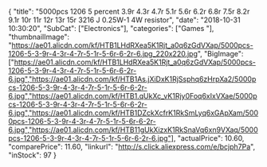 {
	"title": "5000pcs  1206 5 percent  3.9r 4.3r 4.7r 5.1r 5.6r 6.2r 6.8r 7.5r 8.2r 9.1r 10r 11r 12r 13r 15r  3216 J  0.25W-1 4W  resistor",
	"date": "2018-10-31 10:30:20",
	"SubCat": ["Electronics"],
	"categories": ["Games "],
	"thumbnailImage": "https://ae01.alicdn.com/kf/HTB1LHdRXea5K1Rjt_a0q6zGdVXap/5000pcs-1206-5-3-9r-4-3r-4-7r-5-1r-5-6r-6-2r-6.jpg_220x220.jpg",
	"BigImage": ["https://ae01.alicdn.com/kf/HTB1LHdRXea5K1Rjt_a0q6zGdVXap/5000pcs-1206-5-3-9r-4-3r-4-7r-5-1r-5-6r-6-2r-6.jpg","https://ae01.alicdn.com/kf/HTB1As.jXiDxK1RjSsphq6zHrpXa2/5000pcs-1206-5-3-9r-4-3r-4-7r-5-1r-5-6r-6-2r-6.jpg","https://ae01.alicdn.com/kf/HTB1.qUkXc_vK1Rjy0Foq6xIxVXae/5000pcs-1206-5-3-9r-4-3r-4-7r-5-1r-5-6r-6-2r-6.jpg","https://ae01.alicdn.com/kf/HTB1DZckXcfrK1RkSmLyq6xGApXam/5000pcs-1206-5-3-9r-4-3r-4-7r-5-1r-5-6r-6-2r-6.jpg","https://ae01.alicdn.com/kf/HTB11gUkXizxK1RkSnaVq6xn9VXaq/5000pcs-1206-5-3-9r-4-3r-4-7r-5-1r-5-6r-6-2r-6.jpg"],
	"actualPrice": 10.60,
	"comparePrice": 11.60,
	"linkurl": "http://s.click.aliexpress.com/e/bcjph7Pa",
	"inStock": 97
}
